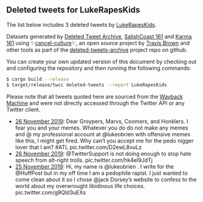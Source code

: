 ## Deleted tweets for LukeRapesKids

The list below includes 3 deleted tweets by
[LukeRapesKids](https://twitter.com/LukeRapesKids).



Datasets generated by [Deleted Tweet Archive](https://twitter.com/deletedtweet161), 
[SalishCoast 161](https://twitter.com/SalishCoastA) and [Karma 161](https://twitter.com/KarmaOneSixOne) 
using ✨[cancel-culture](https://github.com/travisbrown/cancel-culture)✨, an open source project by 
[Travis Brown](https://twitter.com/travisbrown) and other tools as part of the 
[deleted-tweets-archive](https://github.com/salcoast/deleted-tweets-archive/) project repo on github.

You can create your own updated version of this document by checking out and configuring the
repository and then running the following commands:

```bash
$ cargo build --release
$ target/release/twcc deleted-tweets --report LukeRapesKids
```

Please note that all tweets quoted here are sourced from the
[Wayback Machine](https://web.archive.org) and were not directly accessed through the Twitter API or
any Twitter client.

* [26 November 2019](https://web.archive.org/web/20191126032127/https://twitter.com/LukeRapesKids/status/1199160759244201984): Dear Groypers, Marvs, Coomers, and Honklers. I fear you and your memes. Whatever you do do not make any memes and @ my professional account at  @lukeobrien  with offensive memes like this, I might get fired. Why can’t you accept me for the pedo nigger lover that I am?  #ATL  pic.twitter.com/D2ewL8vuLz
* [26 November 2019](https://web.archive.org/web/20191126002012/https://twitter.com/LukeRapesKids/status/1199116141127487489): @TwitterSupport  is not doing enough to stop hate speech from alt-right trolls. pic.twitter.com/hk4eI9JdTj
* [25 November 2019](https://web.archive.org/web/20191125231548/https://twitter.com/LukeRapesKids/status/1199101556655833088): Hi, my name is  @lukeobrien . I write for the  @HuffPost  but in my off time I am a pedophile rapist. I just wanted to come clean about it so I chose  @jack  Dorsey’s website to confess to the world about my overwrought libidinous life choices. pic.twitter.com/g9Qld3uEXs
